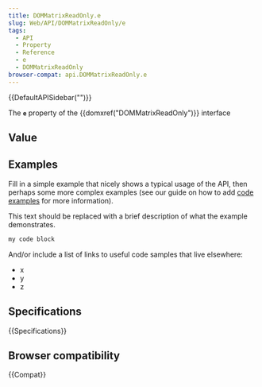 ```yaml
---
title: DOMMatrixReadOnly.e
slug: Web/API/DOMMatrixReadOnly/e
tags:
  - API
  - Property
  - Reference
  - e
  - DOMMatrixReadOnly
browser-compat: api.DOMMatrixReadOnly.e
---
```

{{DefaultAPISidebar("")}}

The **`e`** property of the {{domxref("DOMMatrixReadOnly")}} interface 

## Value



## Examples

Fill in a simple example that nicely shows a typical usage of the API, then perhaps some more complex examples (see our guide on how to add [code examples](/en-US/docs/MDN/Contribute/Structures/Code_examples) for more information).

This text should be replaced with a brief description of what the example demonstrates.

```js
my code block
```

And/or include a list of links to useful code samples that live elsewhere:

*   x
*   y
*   z

## Specifications

{{Specifications}}

## Browser compatibility

{{Compat}}


